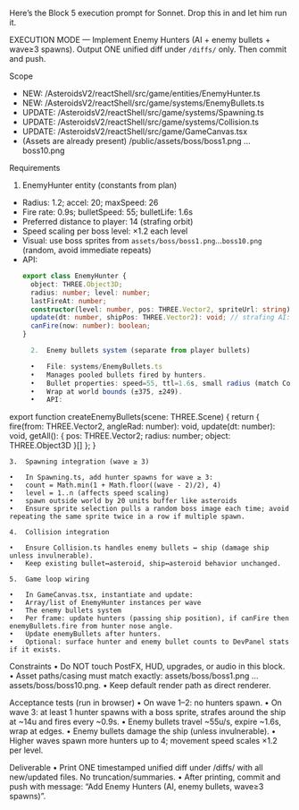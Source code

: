 Here’s the Block 5 execution prompt for Sonnet. Drop this in and let him run it.

EXECUTION MODE — Implement Enemy Hunters (AI + enemy bullets + wave≥3 spawns). Output ONE unified diff under `/diffs/` only. Then commit and push.

Scope
- NEW: /AsteroidsV2/reactShell/src/game/entities/EnemyHunter.ts
- NEW: /AsteroidsV2/reactShell/src/game/systems/EnemyBullets.ts
- UPDATE: /AsteroidsV2/reactShell/src/game/systems/Spawning.ts
- UPDATE: /AsteroidsV2/reactShell/src/game/systems/Collision.ts
- UPDATE: /AsteroidsV2/reactShell/src/game/GameCanvas.tsx
- (Assets are already present) /public/assets/boss/boss1.png … boss10.png

Requirements

1) EnemyHunter entity (constants from plan)
- Radius: 1.2; accel: 20; maxSpeed: 26
- Fire rate: 0.9s; bulletSpeed: 55; bulletLife: 1.6s
- Preferred distance to player: 14 (strafing orbit)
- Speed scaling per boss level: ×1.2 each level
- Visual: use boss sprites from `assets/boss/boss1.png`…`boss10.png` (random, avoid immediate repeats)
- API:
  ```ts
  export class EnemyHunter {
    object: THREE.Object3D;
    radius: number; level: number;
    lastFireAt: number;
    constructor(level: number, pos: THREE.Vector2, spriteUrl: string);
    update(dt: number, shipPos: THREE.Vector2): void; // strafing AI: accelerate tangentially to maintain ~14u distance
    canFire(now: number): boolean;
  }

	2.	Enemy bullets system (separate from player bullets)

	•	File: systems/EnemyBullets.ts
	•	Manages pooled bullets fired by hunters.
	•	Bullet properties: speed=55, ttl=1.6s, small radius (match Collision expectations)
	•	Wrap at world bounds (±375, ±249).
	•	API:

export function createEnemyBullets(scene: THREE.Scene) {
  return {
    fire(from: THREE.Vector2, angleRad: number): void,
    update(dt: number): void,
    getAll(): { pos: THREE.Vector2; radius: number; object: THREE.Object3D }[]
  };
}



	3.	Spawning integration (wave ≥ 3)

	•	In Spawning.ts, add hunter spawns for wave ≥ 3:
	•	count = Math.min(1 + Math.floor((wave - 2)/2), 4)
	•	level = 1..n (affects speed scaling)
	•	spawn outside world by 20 units buffer like asteroids
	•	Ensure sprite selection pulls a random boss image each time; avoid repeating the same sprite twice in a row if multiple spawn.

	4.	Collision integration

	•	Ensure Collision.ts handles enemy bullets ↔ ship (damage ship unless invulnerable).
	•	Keep existing bullet↔asteroid, ship↔asteroid behavior unchanged.

	5.	Game loop wiring

	•	In GameCanvas.tsx, instantiate and update:
	•	Array/list of EnemyHunter instances per wave
	•	The enemy bullets system
	•	Per frame: update hunters (passing ship position), if canFire then enemyBullets.fire from hunter nose angle.
	•	Update enemyBullets after hunters.
	•	Optional: surface hunter and enemy bullet counts to DevPanel stats if it exists.

Constraints
	•	Do NOT touch PostFX, HUD, upgrades, or audio in this block.
	•	Asset paths/casing must match exactly: assets/boss/boss1.png … assets/boss/boss10.png.
	•	Keep default render path as direct renderer.

Acceptance tests (run in browser)
	•	On wave 1–2: no hunters spawn.
	•	On wave 3: at least 1 hunter spawns with a boss sprite, strafes around the ship at ~14u and fires every ~0.9s.
	•	Enemy bullets travel ~55u/s, expire ~1.6s, wrap at edges.
	•	Enemy bullets damage the ship (unless invulnerable).
	•	Higher waves spawn more hunters up to 4; movement speed scales ×1.2 per level.

Deliverable
	•	Print ONE timestamped unified diff under /diffs/ with all new/updated files. No truncation/summaries.
	•	After printing, commit and push with message: “Add Enemy Hunters (AI, enemy bullets, wave≥3 spawns)”.

